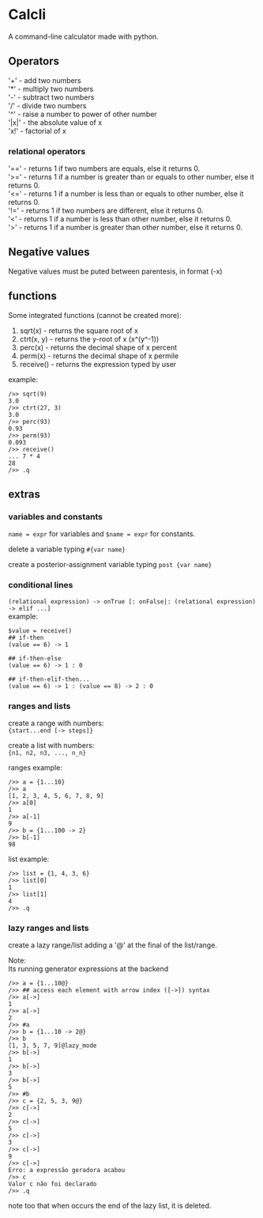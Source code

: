 # Calcli
A command-line calculator made with python.

## Operators

'+' - add two numbers  
'*' - multiply two numbers  
'-' - subtract two numbers  
'/' - divide two numbers  
'^' - raise a number to power of other number  
'|x|' - the absolute value of x  
'x!' - factorial of x  

### relational operators
'==' - returns 1 if two numbers are equals, else it returns 0.  
'>=' - returns 1 if a number is greater than or equals to other number, else it returns 0.  
'<=' - returns 1 if a number is less than or equals to other number, else it returns 0.  
'!=' - returns 1 if two numbers are different, else it returns 0.  
'<' - returns 1 if a number is less than other number, else it returns 0.  
'>' - returns 1 if a number is greater than other number, else it returns 0.  

## Negative values

Negative values must be puted between parentesis, in format (-x)


## functions

Some integrated functions (cannot be created more):
  1. sqrt(x) - returns the square root of x  
  2. ctrt(x, y) - returns the y-root of x (x^(y^-1))  
  3. perc(x) - returns the decimal shape of x percent  
  4. perm(x) - returns the decimal shape of x permile  
  5. receive() - returns the expression typed by user  

example:
```
/>> sqrt(9)
3.0
/>> ctrt(27, 3)
3.0
/>> perc(93)
0.93
/>> perm(93)
0.093
/>> receive()
... 7 * 4
28
/>> .q
  ```


## extras

### variables and constants
`name = expr` for variables and `$name = expr` for constants.  
  

delete a variable typing `#{var name}`  

create a posterior-assignment variable typing `post {var name}`  

### conditional lines
`(relational expression) -> onTrue [: onFalse|: (relational expression) -> elif ...]`  
example:

```
$value = receive()
## if-then
(value == 6) -> 1

## if-then-else
(value == 6) -> 1 : 0

## if-then-elif-then...
(value == 6) -> 1 : (value == 8) -> 2 : 0

```


### ranges and lists

create a range with numbers:  
`{start...end [-> steps]}`  

create a list with numbers:  
`{n1, n2, n3, ..., n_n}`  

ranges example:  
```
/>> a = {1...10}
/>> a
[1, 2, 3, 4, 5, 6, 7, 8, 9]
/>> a[0]
1
/>> a[-1]
9
/>> b = {1...100 -> 2}
/>> b[-1]
98
```

list example:  
```
/>> list = {1, 4, 3, 6}
/>> list[0]
1
/>> list[1]
4
/>> .q
```

### lazy ranges and lists
create a lazy range/list adding a '@' at the final of the list/range.
  
Note:  
Its running generator expressions at the backend  

```
/>> a = {1...10@}
/>> ## access each element with arrow index ([->]) syntax
/>> a[->]
1
/>> a[->]
2
/>> #a
/>> b = {1...10 -> 2@}
/>> b
[1, 3, 5, 7, 9]@lazy_mode
/>> b[->]
1
/>> b[->]
3
/>> b[->]
5
/>> #b
/>> c = {2, 5, 3, 9@}
/>> c[->]
2
/>> c[->]
5
/>> c[->]
3
/>> c[->]
9
/>> c[->]
Erro: a expressão geradora acabou
/>> c
Valor c não foi declarado
/>> .q
```

note too that when occurs the end of the lazy list, it is deleted.

